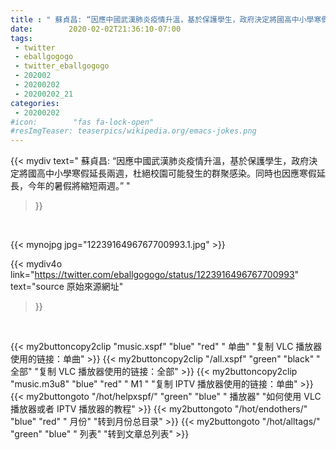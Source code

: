 ```yaml
---
title : " 蘇貞昌: “因應中國武漢肺炎疫情升溫，基於保護學生，政府決定將國高中小學寒假延長兩週，杜絕校園可能發生的群聚感染。同時也因應寒假延長，今年的暑假將縮短兩週。”  "
date:        2020-02-02T21:36:10-07:00
tags:
 - twitter
 - eballgogogo
 - twitter_eballgogogo
 - 202002
 - 20200202
 - 20200202_21
categories:
 - 20200202
#icon:        "fas fa-lock-open"
#resImgTeaser: teaserpics/wikipedia.org/emacs-jokes.png
---
```


{{< mydiv text=" 蘇貞昌: “因應中國武漢肺炎疫情升溫，基於保護學生，政府決定將國高中小學寒假延長兩週，杜絕校園可能發生的群聚感染。同時也因應寒假延長，今年的暑假將縮短兩週。”  "
>}}
<br>


 {{< mynojpg jpg="1223916496767700993.1.jpg" >}}<br> 



{{< mydiv4o link="https://twitter.com/eballgogogo/status/1223916496767700993"
text="source 原始來源網址"
>}}


<br>



{{< my2buttoncopy2clip "music.xspf"        "blue"   "red"    " 单曲"  "复制 VLC 播放器使用的链接：单曲" >}} {{< my2buttoncopy2clip "/all.xspf"         "green"  "black"  " 全部"  "复制 VLC 播放器使用的链接：全部" >}} {{< my2buttoncopy2clip "music.m3u8"        "blue"   "red"    " M1 "    "复制 IPTV 播放器使用的链接：单曲" >}} {{< my2buttongoto      "/hot/helpxspf/"    "green"  "blue"   " 播放器" "如何使用 VLC 播放器或者 IPTV 播放器的教程" >}} {{< my2buttongoto      "/hot/endothers/"   "blue"   "red"    " 月份"   "转到月份总目录" >}} {{< my2buttongoto      "/hot/alltags/"     "green"  "blue"   " 列表"   "转到文章总列表" >}} 
